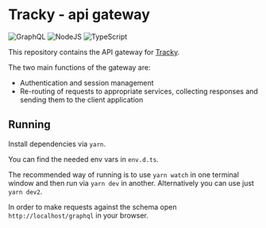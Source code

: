 # Tracky - api gateway

<Flex>
<img alt="GraphQL" src="https://img.shields.io/badge/-GraphQL-E10098?style=for-the-badge&logo=graphql"/>
<img alt="NodeJS" src="https://img.shields.io/badge/node.js%20-%2343853D.svg?&style=for-the-badge&logo=node.js&logoColor=white"/>
<img alt="TypeScript" src="https://img.shields.io/badge/typescript%20-%23007ACC.svg?&style=for-the-badge&logo=typescript&logoColor=white"/>
</Flex>

This repository contains the API gateway for [Tracky](https://github.com/PersonalTracky/web).

The two main functions of the gateway are:

* Authentication and session management
* Re-routing of requests to appropriate services, collecting responses and sending them to the client application

## Running

Install dependencies via `yarn`.

You can find the needed env vars in `env.d.ts`.

The recommended way of running is to use `yarn watch` in one terminal window and then run via `yarn dev` in another. Alternatively you can use just `yarn dev2`.

In order to make requests against the schema open `http://localhost/graphql` in your browser.
